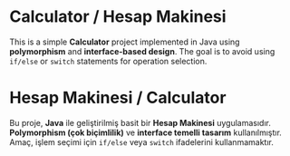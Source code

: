 # Calculator / Hesap Makinesi

This is a simple **Calculator** project implemented in Java using **polymorphism** and **interface-based design**. The goal is to avoid using `if/else` or `switch` statements for operation selection.

# Hesap Makinesi / Calculator

Bu proje, **Java** ile geliştirilmiş basit bir **Hesap Makinesi** uygulamasıdır. **Polymorphism (çok biçimlilik)** ve **interface temelli tasarım** kullanılmıştır. Amaç, işlem seçimi için `if/else` veya `switch` ifadelerini kullanmamaktır.
